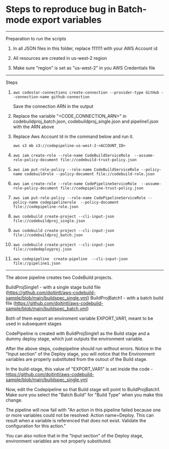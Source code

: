 

# Steps to reproduce bug in Batch-mode export variables

---

Preparation to run the scripts


 1. In all JSON files in this folder, replace 111111 with your AWS Account id

 2. All resources are created in us-west-2 region

 3. Make sure "region" is set as "us-west-2" in you AWS Credentials file


---

Steps


1. `aws codestar-connections create-connection --provider-type GitHub --connection-name github-connection`

   Save the connection ARN in the output

2. Replace the variable "<CODE_CONNECTION_ARN>" in codebuildproj_batch.json, codebuildproj_single.json and pipeline1.json with the ARN above

3. Replace Aws Account Id in the command below and run it. 

   `aws s3 mb s3://codepipeline-us-west-2-<ACCOUNT_ID>`

4. `aws iam create-role --role-name CodeBuildServiceRole  --assume-role-policy-document file://codebuild-trust-policy.json`

5. `aws iam put-role-policy --role-name CodeBuildServiceRole --policy-name codebuildrole --policy-document file://codebuild-role.json`

6. `aws iam create-role --role-name CodePipelineServiceRole  --assume-role-policy-document file://codepipeline-trust-policy.json` 

7. `aws iam put-role-policy --role-name CodePipelineServiceRole --policy-name codepipelinerole  --policy-document file://codepipeline-role.json`

8. `aws codebuild create-project --cli-input-json file://codebuildproj_single.json`

9. `aws codebuild create-project --cli-input-json file://codebuildproj_batch.json`

10. `aws codebuild create-project --cli-input-json file://codedeployproj.json`

11. `aws codepipeline  create-pipeline  --cli-input-json file://pipeline1.json`


---

  The above pipeline creates two CodeBuild projects. 

  BuildProjSingle1 - with a single stage build file (https://github.com/doitintl/aws-codebuild-sample/blob/main/buildspec_single.yml) 
  BuildProjBatch1 - with a batch build file (https://github.com/doitintl/aws-codebuild-sample/blob/main/buildspec_batch.yml) 

  Both of them export an enviroment variable EXPORT_VAR1, meant to be used in subsequent stages

  CodePipeline is created with BuildProjSingle1 as the Build stage and a dummy deploy stage, which just outputs the environment variable.

  After the above steps, codepipeline should run without errors. Notice in the "Input section" of the Deploy stage, you will notice that the Environment variables are properly substituted from the outout of the Build stage.

  In the build-stage, this value of "EXPORT_VAR1" is set inside the code - https://github.com/doitintl/aws-codebuild-sample/blob/main/buildspec_single.yml


  Now, edit the Codepipeline so that Build stage will point to BuildProjBatch1. Make sure you select the "Batch Build" for "Build Type" when you make this change.

  The pipeline will now fail with "An action in this pipeline failed because one or more variables could not be resolved: Action name=Deploy. This can result when a variable is referenced that does not exist. Validate the configuration for this action."

  You can also notice that in the "Input section" of the Deploy stage, environment variables are not properly substituted.





